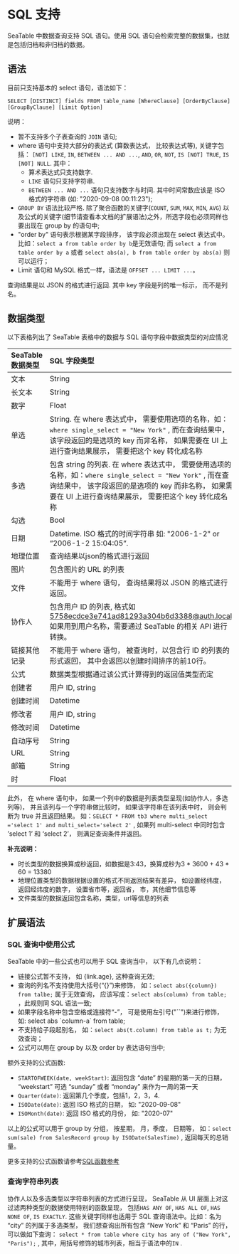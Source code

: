 # SQL 支持

SeaTable 中数据查询支持 SQL 语句。使用 SQL 语句会检索完整的数据集，也就是包括归档和非归档的数据。

## 语法

目前只支持基本的 select 语句，语法如下：

```
SELECT [DISTINCT] fields FROM table_name [WhereClause] [OrderByClause] [GroupByClause] [Limit Option]
```

说明：

* 暂不支持多个子表查询的 `JOIN` 语句;
* where 语句中支持大部分的表达式 (算数表达式， 比较表达式等), 关键字包括： `[NOT] LIKE`, `IN`, `BETWEEN ... AND ...`, `AND`, `OR`, `NOT`, `IS [NOT] TRUE`, `IS [NOT] NULL`. 其中：
  * 算术表达式只支持数字.
  * `LIKE` 语句只支持字符串.
  * `BETWEEN ... AND ...` 语句只支持数字与时间. 其中时间常数应该是 ISO 格式的字符串 (如:  "2020-09-08 00:11:23");
* `GROUP BY` 语法比较严格. 除了聚合函数的关键字(`COUNT`, `SUM`, `MAX`, `MIN`, `AVG`) 以及公式的关键字(细节请查看本文档的扩展语法)之外，所选字段也必须同样也要出现在 group by 的语句中;
* "order by" 语句表示根据某字段排序， 该字段必须出现在 select 表达式中。比如：`select a from table order by b`是无效语句; 而 `select a from table order by a` 或者 `select abs(a), b from table order by abs(a)` 则可以运行；
* Limit 语句和 MySQL 格式一样，语法是 `OFFSET ... LIMIT ...`。

查询结果是以 JSON 的格式进行返回. 其中 key 字段是列的唯一标示， 而不是列名。

## 数据类型

以下表格列出了 SeaTable 表格中的数据与 SQL 语句字段中数据类型的对应情况

| SeaTable 数据类型 | SQL 字段类型                                                 |
| :---------------- | :----------------------------------------------------------- |
| 文本              | String                                                       |
| 长文本            | String                                                       |
| 数字              | Float                                                        |
| 单选              | String.  在 where 表达式中， 需要使用选项的名称，如：`where single_select = "New York"` , 而在查询结果中， 该字段返回的是选项的 key 而非名称， 如果需要在 UI 上进行查询结果展示， 需要把这个 key 转化成名称 |
| 多选              | 包含 string 的列表. 在 where 表达式中， 需要使用选项的名称，如：`where single_select = "New York"` , 而在查询结果中， 该字段返回的是选项的 key 而非名称， 如果需要在 UI 上进行查询结果展示， 需要把这个 key 转化成名称 |
| 勾选              | Bool                                                         |
| 日期              | Datetime. ISO 格式的时间字符串 如:  "2006-1-2" or “2006-1-2 15:04:05“. |
| 地理位置          | 查询结果以json的格式进行返回                                 |
| 图片              | 包含图片的 URL 的列表                                        |
| 文件              | 不能用于 where 语句， 查询结果将以 JSON 的格式进行返回。     |
| 协作人            | 包含用户 ID 的列表, 格式如 5758ecdce3e741ad81293a304b6d3388@auth.local, 如果用到用户名称，需要通过 SeaTable 的相关 API 进行转换。 |
| 链接其他记录      | 不能用于 where 语句， 被查询时，以包含行 ID 的列表的形式返回， 其中会返回以创建时间排序的前10行。 |
| 公式              | 数据类型根据通过该公式计算得到的返回值类型而定               |
| 创建者            | 用户 ID, string                                              |
| 创建时间          | Datetime                                                     |
| 修改者            | 用户 ID, string                                              |
| 修改时间          | Datetime                                                     |
| 自动序号          | String                                                       |
| URL               | String                                                       |
| 邮箱              | String                                                       |
| 时                | Float                                                        |

此外， 在 where 语句中， 如果一个列中的数据是列表类型呈现(如协作人，多选列等)， 并且该列与一个字符串做比较时， 如果该字符串在该列表中时， 则会判断为 true 并且返回结果。 如：`SELECT * FROM tb3 where multi_select ='select 1' and multi_select='select 2'` , 如果列 multi-select 中同时包含 ’select 1’ 和 ‘select 2’， 则满足查询条件并返回。

**补充说明：**

* 时长类型的数据换算成秒返回，如数据是3:43，换算成秒为3 * 3600 + 43 * 60 = 13380
* 地理位置类型的数据根据设置的格式不同返回结果有差异， 如设置经纬度， 返回经纬度的数字， 设置省市等，返回省， 市，其他细节信息等
* 文件类型的数据返回包含名称，类型，url等信息的列表

## 扩展语法

### SQL 查询中使用公式

 SeaTable 中的一些公式也可以用于 SQL 查询当中， 以下有几点说明：

* 链接公式暂不支持， 如 {link.age}, 这种查询无效;
* 查询的列名不支持使用大括号(“{}”)来修饰， 如：`select abs({column}) from talbe;` 属于无效查询， 应该写成：`select abs(column) from table;` ，此规则同 SQL 语法一致;
* 如果字段名称中包含空格或连接符“-”， 可是使用左引号("\`\`")来进行修饰， 如: select abs \`column-a\` from table;
* 不支持给子段起别名， 如：`select abs(t.column) from table as t;` 为无效查询；
* 公式可以用在 group by 以及 order by 表达语句当中;

额外支持的公式函数:

* `STARTOFWEEK(date, weekStart)`: 返回包含 “date” 的星期的第一天的日期， “weekstart” 可选 “sunday” 或者 “monday” 来作为一周的第一天
* `Quarter(date)`: 返回第几个季度，包括1，2，3，4.
* `ISODate(date)`: 返回 ISO 格式的日期， 如: "2020-09-08"
* `ISOMonth(date)`: 返回 ISO 格式的月份， 如: "2020-07"

以上的公式可以用于 group by 分组， 按星期， 月，季度，  日期等， 如：`select sum(sale) from SalesRecord group by ISODate(SalesTime)` , 返回每天的总销量。

更多支持的公式函数请参考[SQL函数参考](function.md)

### 查询字符串列表

协作人以及多选类型以字符串列表的方式进行呈现， SeaTable 从 UI 层面上对这过滤两种类型的数据使用特别的函数呈现， 包括`HAS ANY OF`, `HAS ALL OF`, `HAS NONE OF`, `IS EXACTLY`.  这些关键字同样也适用于 SQL 查询语法中。比如：名为 “city” 的列属于多选类型， 我们想查询出所有包含 “New York” 和  “Paris” 的行， 可以做如下查询： `select * from table where city has any of ("New York", "Paris");` , 其中，用括号修饰的城市列表，相当于语法中的`IN` .

